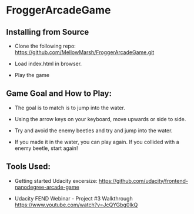 # FroggerArcadeGame

## Installing from Source

* Clone the following repo:
  https://github.com/MellowMarsh/FroggerArcadeGame.git
* Load index.html in browser.

* Play the game

## Game Goal and How to Play:

* The goal is to match is to jump into the water. 

* Using the arrow keys on your keyboard, move upwards or side to side.

* Try and avoid the enemy beetles and try and jump into the water.

* If you made it in the water, you can play again. If you collided with a enemy beetle, start again!

## Tools Used:

* Getting started Udacity excersize:
  https://github.com/udacity/frontend-nanodegree-arcade-game


* Udacity FEND Webinar - Project #3 Walkthrough
  https://www.youtube.com/watch?v=JcQYGbg0IkQ
